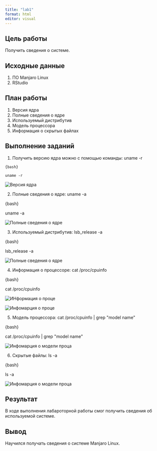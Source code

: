 ```yaml
---
title: "lab1"
format: html
editor: visual
---
```


## Цель работы 
Получить сведения о системе.

## Исходные данные
1. ПО Manjaro Linux
2. RStudio

## План работы
1. Версия ядра
2. Полные сведения о ядре
3. Используемый дистрибутив
4. Модель процессора
5. Информация о скрытых файлах


## Выполнение заданий

1. Получить версию ядра можно с помощью команды: uname -r
```
{bash}

uname -r
```
![Версия ядра](https://github.com/Smipos/Sistemi_auth_and_defend/blob/main/img_lab1/uname_r.png)

2. Полные сведения о ядре: uname -a

{bash}

uname -a


![Полные сведения о ядре](https://github.com/Smipos/Sistemi_auth_and_defend/blob/main/img_lab1/uname_a.png)

3. Используемый дистрибутив: lsb_release -a

{bash}

lsb_release -a

![Полные сведения о ядре](https://github.com/Smipos/Sistemi_auth_and_defend/blob/main/img_lab1/lsb_release_a.png)

4. Информация о процессоре: cat /proc/cpuinfo

{bash}

cat /proc/cpuinfo

![ИНформация о проце](https://github.com/Smipos/Sistemi_auth_and_defend/blob/main/img_lab1/cpu_info.png)

![Инфомарция о проце](https://github.com/Smipos/Sistemi_auth_and_defend/blob/main/img_lab1/cpu_info_2.png)

5. Модель процессора: cat /proc/cpuinfo \| grep "model name"

{bash}

cat /proc/cpuinfo \| grep "model name"

![Инфомарция о модели проца](https://github.com/Smipos/Sistemi_auth_and_defend/blob/main/img_lab1/grep_model.png)

6. Скрытые файлы: ls -a

{bash}

ls -a

![Инфомарция о модели проца](https://github.com/Smipos/Sistemi_auth_and_defend/blob/main/img_lab1/ls_a.png)

## Результат
В ходе выполнения лабароторной работы смог получить сведения об используемой системе.

## Вывод
Научился получать сведения о системе Manjaro Linux.
